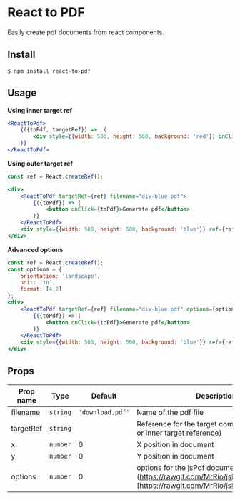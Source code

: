 # React to PDF

Easily create pdf documents from react components.

## Install

```
$ npm install react-to-pdf
```

## Usage

**Using inner target ref**

```jsx
<ReactToPdf>
    {({toPdf, targetRef}) =>  (
        <div style={{width: 500, height: 500, background: 'red'}} onClick={toPdf} ref={targetRef}/>
    )}
</ReactToPdf>
```

**Using outer target ref**

```jsx
const ref = React.createRef();

<div>
    <ReactToPdf targetRef={ref} filename="div-blue.pdf">
        {({toPdf}) => (
            <button onClick={toPdf}>Generate pdf</button>
        )}
    </ReactToPdf>
    <div style={{width: 500, height: 500, background: 'blue'}} ref={ref}/>
</div>
```

**Advanced options**
```jsx
const ref = React.createRef();
const options = {
    orientation: 'landscape',
    unit: 'in',
    format: [4,2]
};
<div>
    <ReactToPdf targetRef={ref} filename="div-blue.pdf" options={options} x={.5} y={.5}>
        {({toPdf}) => (
            <button onClick={toPdf}>Generate pdf</button>
        )}
    </ReactToPdf>
    <div style={{width: 500, height: 500, background: 'blue'}} ref={ref}/>
</div>
```

## Props

|Prop name        |Type               |Default            |Description
|-----------------|-------------------|-------------------|--------------------------------
|filename         | `string`          | `'download.pdf'`  | Name of the pdf file
|targetRef        | `string`          |                   | Reference for the target component (use this or inner target reference)
|x                | `number`          |         0         | X position in document
|y                | `number`          |         0         | Y position in document
|options          | `number`          |         0         | options for the jsPdf document (https://rawgit.com/MrRio/jsPDF/master/docs/)[https://rawgit.com/MrRio/jsPDF/master/docs/]
